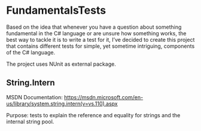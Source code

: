 # FundamentalsTests

Based on the idea that whenever you have a question about something fundamental in the C# language or are unsure how something works, the best way to tackle it is to write a test for it, I’ve decided to create this project that contains different tests for simple, yet sometime intriguing, components of the C# language.

The project uses NUnit as external package.


## String.Intern

MSDN Documentation: https://msdn.microsoft.com/en-us/library/system.string.intern(v=vs.110).aspx

Purpose: tests to explain the reference and equality for strings and the internal string pool.